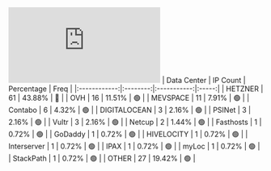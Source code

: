 ![Diagramm](https://github.com/obajay/StateSync-snapshots/blob/main/Projects/Quicksilver/1/README.md)
| Data Center | IP Count | Percentage | Freq |
|:------------:|:--------:|:-----------:|:-----:|
| HETZNER | 61 | 43.88% | 🔴 |
| OVH | 16 | 11.51% | 🟢 |
| MEVSPACE | 11 | 7.91% | 🟢 |
| Contabo | 6 | 4.32% | 🟢 |
| DIGITALOCEAN | 3 | 2.16% | 🟢 |
| PSINet | 3 | 2.16% | 🟢 |
| Vultr | 3 | 2.16% | 🟢 |
| Netcup | 2 | 1.44% | 🟢 |
| Fasthosts | 1 | 0.72% | 🟢 |
| GoDaddy | 1 | 0.72% | 🟢 |
| HIVELOCITY | 1 | 0.72% | 🟢 |
| Interserver | 1 | 0.72% | 🟢 |
| IPAX | 1 | 0.72% | 🟢 |
| myLoc | 1 | 0.72% | 🟢 |
| StackPath | 1 | 0.72% | 🟢 |
| OTHER | 27 | 19.42% | 🟢 |